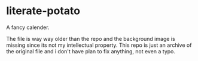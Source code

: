# literate-potato
A fancy calender.

The file is way way older than the repo and the background image is missing since its not my intellectual property.
This repo is just an archive of the original file and i don't have plan to fix anything, not even a typo. 
